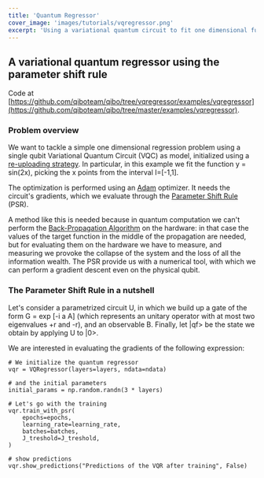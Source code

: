 ```yaml
---
title: 'Quantum Regressor'
cover_image: 'images/tutorials/vqregressor.png'
excerpt: 'Using a variational quantum circuit to fit one dimensional functions.'
---
```


## A variational quantum regressor using the parameter shift rule

Code at [https://github.com/qiboteam/qibo/tree/vqregressor/examples/vqregressor](https://github.com/qiboteam/qibo/tree/master/examples/vqregressor). 



### Problem overview

We want to tackle a simple one dimensional regression problem using a single qubit Variational Quantum Circuit (VQC) as model, initialized using a [re-uploading strategy](https://arxiv.org/abs/1907.02085). In particular, in this example we
fit the function y = sin(2x), picking the x points from the interval I=[-1,1].

The optimization is performed using an [Adam](https://arxiv.org/abs/1412.6980) optimizer.
It needs the circuit's gradients, which we evaluate through the [Parameter Shift Rule](https://arxiv.org/abs/1811.11184) (PSR).

A method like this is
needed because in quantum computation we can't perform the [Back-Propagation Algorithm](https://www.nature.com/articles/323533a0) on the hardware:
in that case the values of the target function in the middle of the propagation are needed, but for evaluating them on the hardware we have to measure,
and measuring we provoke the collapse of the system and the loss of all the information wealth. The PSR provide us with a numerical tool, with which we
can perform a gradient descent even on the physical qubit.

### The Parameter Shift Rule in a nutshell

Let's consider a parametrized circuit U, in which we build up a gate of the form G = exp [-i a A]
(which represents an unitary operator with at most two eigenvalues +r and -r), and an observable B.
Finally, let |qf> be the state we obtain by applying U to |0>.

We are interested in evaluating the gradients of the following expression:

```
# We initialize the quantum regressor
vqr = VQRegressor(layers=layers, ndata=ndata)
    
# and the initial parameters
initial_params = np.random.randn(3 * layers)
    
# Let's go with the training
vqr.train_with_psr(
    epochs=epochs,
    learning_rate=learning_rate,
    batches=batches,
    J_treshold=J_treshold,
)

# show predictions
vqr.show_predictions("Predictions of the VQR after training", False)
```